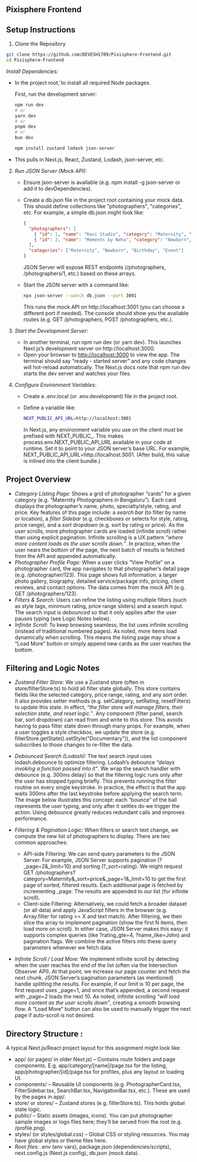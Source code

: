 ## Pixisphere Frontend

## Setup Instructions

1. Clone the Repository
```bash 
git clone https://github.com/DEVESH1709/Pixisphere-Frontend.git
cd Pixisphere-Frontend
```

 *Install Dependencies:*

   * In the project root,`to install all required Node packages.
   
       First, run the development server:
      
      ```bash
      npm run dev
      # or
      yarn dev
      # or
      pnpm dev
      # or
      bun dev
      ```
      ```bash
      npm install zustand lodash json-server
      ```
      
   * This pulls in Next.js, React, Zustand, Lodash, json-server, etc.
2. *Run JSON Server (Mock API):*

   * Ensure json-server is available (e.g. npm install -g json-server or add it to devDependencies).
   * Create a db.json file in the project root containing your mock data. This should define collections like "photographers", "categories", etc. For example, a simple db.json might look like:

     ```json
     {
       "photographers": [
         { "id": 1, "name": "Ravi Studio", "category": "Maternity", "rating": 4.5, "price": 200 },
         { "id": 2, "name": "Moments by Neha", "category": "Newborn", "rating": 4.8, "price": 300 }
       ],
       "categories": ["Maternity", "Newborn", "Birthday", "Event"]
     }
     
     ```

     JSON Server will expose REST endpoints (/photographers, /photographers/1, etc.) based on these arrays.
   * Start the JSON server with a command like:

     ```bash
     npx json-server --watch db.json --port 3001
     ```

     This runs the mock API on http://localhost:3001 (you can choose a different port if needed). The console should show you the available routes (e.g. GET /photographers, POST /photographers, etc.).
3. *Start the Development Server:*

   * In another terminal, run npm run dev (or yarn dev). This launches Next.js’s development server on http://localhost:3000.
   * Open your browser to [http://localhost:3000](http://localhost:3000) to view the app. The terminal should say “ready - started server” and any code changes will hot-reload automatically. The Next.js docs note that npm run dev starts the dev server and watches your files.
4. *Configure Environment Variables:*

   * Create a .env.local (or .env.development) file in the project root.
   * Define a variable like:

     ```bash
     NEXT_PUBLIC_API_URL=http://localhost:3001
     ```

     In Next.js, any environment variable you use on the client *must* be prefixed with NEXT_PUBLIC_. This makes process.env.NEXT_PUBLIC_API_URL available in your code at runtime. Set it to point to your JSON server’s base URL. For example, NEXT_PUBLIC_API_URL=http://localhost:3001. (After build, this value is inlined into the client bundle.)

## Project Overview

* *Category Listing Page:* Shows a grid of photographer “cards” for a given category (e.g. “Maternity Photographers in Bengaluru”). Each card displays the photographer’s name, photo, specialty/style, rating, and price. Key features of this page include: a *search bar* (to filter by name or location), a *filter Sidebar* (e.g. checkboxes or selects for style, rating, price range), and a *sort dropdown* (e.g. sort by rating or price). As the user scrolls, more photographer cards are loaded (infinite scroll) rather than using explicit pagination. Infinite scrolling is a UX pattern *“where more content loads as the user scrolls down.”*. In practice, when the user nears the bottom of the page, the next batch of results is fetched from the API and appended automatically.
* *Photographer Profile Page:* When a user clicks “View Profile” on a photographer card, the app navigates to that photographer’s detail page (e.g. /photographer/123). This page shows full information: a larger photo gallery, biography, detailed service/package info, pricing, client reviews, and contact options. The data comes from the mock API (e.g. GET /photographers/123).
* *Filters & Search:* Users can refine the listing using multiple filters (such as style tags, minimum rating, price range sliders) and a search input. The search input is *debounced* so that it only applies after the user pauses typing (see Logic Notes below).
* *Infinite Scroll:* To keep browsing seamless, the list uses infinite scrolling (instead of traditional numbered pages). As noted, more items load dynamically when scrolling. This means the listing page may show a “Load More” button or simply append new cards as the user reaches the bottom.

## Filtering and Logic Notes

* *Zustand Filter Store:* We use a Zustand store (often in store/filterStore.ts) to hold all filter state globally. This store contains fields like the selected category, price range, rating, and any sort order. It also provides setter methods (e.g. setCategory, setRating, resetFilters) to update this state. In effect, *“the filter store will manage filters, their selection state, and reset logic.”*. Any component (filter panel, search bar, sort dropdown) can read from and write to this store. This avoids having to pass filter state down through many props. For example, when a user toggles a style checkbox, we update the store (e.g. filterStore.getState().setStyle("Documentary")), and the list component subscribes to those changes to re-filter the data.
* *Debounced Search (Lodash):* The text search input uses lodash.debounce to optimize filtering. Lodash’s debounce *“delays invoking a function passed into it”*. We wrap the search handler with debounce (e.g. 300ms delay) so that the filtering logic runs only after the user has stopped typing briefly. This prevents running the filter routine on every single keystroke. In practice, the effect is that the app waits 300ms after the last keystroke before applying the search term. The image below illustrates this concept: each “bounce” of the ball represents the user typing, and only after it settles do we trigger the action.  Using debounce greatly reduces redundant calls and improves performance.
* *Filtering & Pagination Logic:* When filters or search text change, we compute the new list of photographers to display. There are two common approaches:

  * API-side Filtering: We can send query parameters to the JSON Server. For example, JSON Server supports pagination (?_page=2&_limit=10) and sorting (?_sort=rating). We might request GET /photographers?category=Maternity&_sort=price&_page=1&_limit=10 to get the first page of sorted, filtered results. Each additional page is fetched by incrementing _page. The results are appended to our list (for infinite scroll).
  * Client-side Filtering: Alternatively, we could fetch a broader dataset (or all data) and apply JavaScript filters in the browser (e.g. Array.filter for rating >= X and text match). After filtering, we then slice the array to implement pagination (show the first N items, then load more on scroll).
    In either case, JSON Server makes this easy: it supports complex queries (like ?rating_gte=4, ?name_like=John) and pagination flags. We combine the active filters into these query parameters whenever we fetch data.
* *Infinite Scroll / Load More:* We implement infinite scroll by detecting when the user reaches the end of the list (often via the Intersection Observer API). At that point, we increase our page counter and fetch the next chunk. JSON Server’s pagination parameters (as mentioned) handle splitting the results. For example, if our limit is 10 per page, the first request uses _page=1, and once that’s appended, a second request with _page=2 loads the next 10. As noted, infinite scrolling *“will load more content as the user scrolls down”*, creating a smooth browsing flow. A “Load More” button can also be used to manually trigger the next page if auto-scroll is not desired.

## Directory Structure :

A typical Next.js/React project layout for this assignment might look like:

* app/ (or pages/ in older Next.js) – Contains route folders and page components. E.g. app/category/[name]/page.tsx for the listing, app/photographer/[id]/page.tsx for profiles, plus any layout or loading UI.
* components/ – Reusable UI components (e.g. PhotographerCard.tsx, FilterSidebar.tsx, SearchBar.tsx, NavigationBar.tsx, etc.). These are used by the pages in app/.
* store/ or stores/ – Zustand stores (e.g. filterStore.ts). This holds global state logic.
* public/ – Static assets (images, icons). You can put photographer sample images or logo files here; they’ll be served from the root (e.g. /profile.png).
* styles/ (or styles/global.css) – Global CSS or styling resources. You may have global styles or theme files here.
* *Root files:* .env (env vars), package.json (dependencies/scripts), next.config.js (Next.js config), db.json (mock data).
